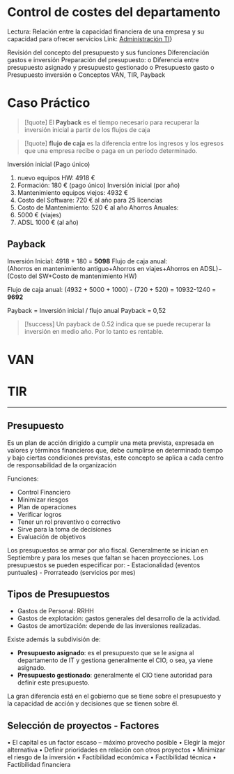 # Control de costes del departamento

Lectura: Relación entre la capacidad financiera de una empresa y su capacidad para ofrecer servicios
Link: [Administración TI](https://itpadmonti.blogspot.com/)}

Revisión del concepto del presupuesto y sus funciones 
Diferenciación gastos e inversión 
Preparación del presupuesto: 
	o Diferencia entre presupuesto asignado y presupuesto gestionado 
	o Presupuesto gasto 
	o Presupuesto inversión
	o Conceptos VAN, TIR, Payback

# Caso Práctico

>[!quote]
>El **Payback** es el tiempo necesario para recuperar la inversión inicial a partir de los flujos de caja

>[!quote]
> **flujo de caja** es la diferencia entre los ingresos y los egresos que una empresa recibe o paga en un período determinado.


Inversión inicial (Pago único)
1. nuevo equipos HW: 4918 €
2. Formación: 180 € (pago único)
Inversión inicial (por año)
1. Mantenimiento equipos viejos: 4932 €
2. Costo del Software: 720 € al año para 25 licencias
3. Costo de Mantenimiento: 520 €  al año
Ahorros Anuales:
1. 5000 € (viajes)
2. ADSL 1000 € (al año)

## Payback

Inversión Inicial: 4918 + 180 = **5098**
Flujo de caja anual: (Ahorros en mantenimiento antiguo+Ahorros en viajes+Ahorros en ADSL)−(Costo del SW+Costo de mantenimiento HW)

Flujo de caja anual: (4932 + 5000 + 1000) - (720 + 520) = 10932-1240 = **9692**

Payback = Inversión inicial / flujo anual
Payback = 0,52

>[!success]
> Un payback de 0.52 indica que se puede recuperar la inversión en medio año. Por lo tanto es rentable.


# VAN




# TIR

---

## Presupuesto

Es un plan de acción dirigido a cumplir una meta prevista, expresada en valores y términos financieros que, debe cumplirse en determinado tiempo y bajo ciertas condiciones  previstas, este concepto se aplica a cada centro de responsabilidad de la organización

Funciones:
 - Control Financiero
 - Minimizar riesgos
 - Plan de operaciones
 - Verificar logros
 - Tener un rol preventivo o correctivo
 - Sirve para la toma de decisiones
 - Evaluación de objetivos

Los presupuestos se armar por año fiscal. Generalmente se inician en Septiembre y para los meses que faltan se hacen proyecciones.
Los presupuestos se pueden especificar por:
	- Estacionalidad (eventos puntuales)
	- Prorrateado (servicios por mes)

## Tipos de Presupuestos

 - Gastos de Personal: RRHH
 - Gastos de explotación: gastos generales del desarrollo de la actividad.
 - Gastos de amortización: depende de las inversiones realizadas.

Existe además la subdivisión de:

 - **Presupuesto asignado**: es el presupuesto que se le asigna al departamento de IT y gestiona generalmente el CIO, o sea, ya viene asignado.
 - **Presupuesto gestionado**: generalmente el CIO tiene autoridad para definir este presupuesto.

La gran diferencia está en el gobierno que se tiene sobre el presupuesto y la capacidad de acción y decisiones que se tienen sobre él.

## Selección de proyectos - Factores

 • El capital es un factor escaso – máximo provecho posible
 • Elegir la mejor alternativa
 • Definir prioridades en relación con otros proyectos
 • Minimizar el riesgo de la inversión
 • Factibilidad  económica
 • Factibilidad técnica
 • Factibilidad financiera

